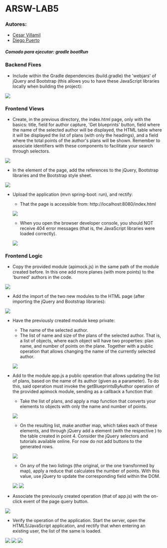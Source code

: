 # ARSW-LAB5

### Autores:
- [Cesar Villamil](https://github.com/cvillamiljr)
- [Diego Puerto](https://github.com/Diego23p)

##### Comado para ejecutar: gradle bootRun

### Backend Fixes

- Include within the Gradle dependencies (build.gradle) the 'webjars' of jQuery and Bootstrap (this allows you to have these JavaScript libraries locally when building the project):

![](/BLUEPRINTS_PART1/img/1.PNG)

### Frontend Views

- Create, in the previous directory, the index.html page, only with the basics: title, field for author capture, 'Get blueprints' button, field where the name of the selected author will be displayed, the HTML table where it will be displayed the list of plans (with only the headings), and a field where the total points of the author's plans will be shown. Remember to associate identifiers with these components to facilitate your search through selectors.

![](/BLUEPRINTS_PART1/img/2.PNG)

- In the <head> element of the page, add the references to the jQuery, Bootstrap libraries and the Bootstrap style sheet.

![](/BLUEPRINTS_PART1/img/3.PNG)

- Upload the application (mvn spring-boot: run), and rectify:
    - That the page is accessible from: http://localhost:8080/index.html
    
    ![](/BLUEPRINTS_PART1/img/4.PNG)

    - When you open the browser developer console, you should NOT receive 404 error messages (that is, the JavaScript libraries were loaded correctly).
    
    ![](/BLUEPRINTS_PART1/img/5.PNG)
    
### Frontend Logic

- Copy the provided module (apimock.js) in the same path of the module created before. In this one add more planes (with more points) to the 'burned' authors in the code.

![](/BLUEPRINTS_PART1/img/6.PNG)

- Add the import of the two new modules to the HTML page (after importing the jQuery and Bootstrap libraries):

![](/BLUEPRINTS_PART1/img/7.PNG)

- Have the previously created module keep private:
    - The name of the selected author. 
    - The list of name and size of the plans of the selected author. That is, a list of objects, where each object will have two properties: plan name, and number of points on the plane. Together with a public operation that allows changing the name of the currently selected author.
    
    ![](/BLUEPRINTS_PART1/img/8.PNG)

- Add to the module app.js a public operation that allows updating the list of plans, based on the name of its author (given as a parameter). To do this, said operation must invoke the getBlueprintsByAuthor operation of the provided apimock module, sending as a callback a function that:
    - Take the list of plans, and apply a map function that converts your elements to objects with only the name and number of points.
    
    ![](/BLUEPRINTS_PART1/img/9.PNG)

    - On the resulting list, make another map, which takes each of these elements, and through jQuery add a  element (with the respective ) to the table created in point 4. Consider the jQuery selectors and tutorials available online. For now do not add buttons to the generated rows.
    
    ![](/BLUEPRINTS_PART1/img/10.PNG)
    
    - On any of the two listings (the original, or the one transformed by map), apply a reduce that calculates the number of points. With this value, use jQuery to update the corresponding field within the DOM.
    
    ![](/BLUEPRINTS_PART1/img/11.PNG)
    ![](/BLUEPRINTS_PART1/img/12.PNG)
    
- Associate the previously created operation (that of app.js) with the on-click event of the page query button.

![](/BLUEPRINTS_PART1/img/13.PNG)

- Verify the operation of the application. Start the server, open the HTML5/JavaScript application, and rectify that when entering an existing user, the list of the same is loaded.

![](/BLUEPRINTS_PART1/img/14.PNG)
![](/BLUEPRINTS_PART1/img/15.PNG)
![](/BLUEPRINTS_PART1/img/16.PNG)
